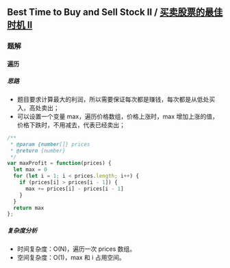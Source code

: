 ## Best Time to Buy and Sell Stock II / [买卖股票的最佳时机 II](https://leetcode-cn.com/problems/best-time-to-buy-and-sell-stock-ii/)

### 题解
#### 遍历
##### 思路
+ 题目要求计算最大的利润，所以需要保证每次都是赚钱，每次都是从低处买入，高处卖出；
+ 可以设置一个变量 max，遍历价格数组，价格上涨时，max 增加上涨的值，价格下跌时，不用减去，代表已经卖出；

```js
/**
 * @param {number[]} prices
 * @return {number}
 */
var maxProfit = function(prices) {
  let max = 0
  for (let i = 1; i < prices.length; i++) {
    if (prices[i] > prices[i - 1]) {
      max += prices[i] - prices[i - 1]
    }
  }
  return max
};
```

##### 复杂度分析
+ 时间复杂度：O(N)，遍历一次 prices 数组。
+ 空间复杂度：O(1)，max 和 i 占用空间。